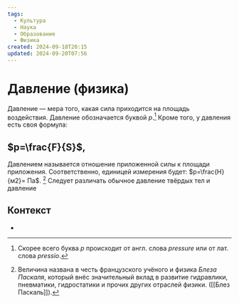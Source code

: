 ```yaml
---
tags:
  - Культура
  - Наука
  - Образование
  - Физика
created: 2024-09-18T20:15
updated: 2024-09-20T07:56
---
```

# Давление (физика)

Давление — мера того, какая сила приходится на площадь воздействия.
Давление обозначается буквой $p$.[^1]
Кроме того, у давления есть своя формула:
## $p=\frac{F}{S}$,
Давлением называется отношение приложенной силы к площади приложения.
Соответственно, единицей измерения будет:
$p=\frac{Н}{м2}= Па$. [^2]
Следует различать обычное давление твёрдых тел и давление 

## Контекст
- 

[^1]: Скорее всего буква $p$ происходит от англ. слова *pressure* или от лат. слова *pressio*.
[^2]: Величина названа в честь французского учёного и физика *Блеза Паскаля*, который внёс значительный вклад в развитие гидравлики, пневматики, гидростатики и прочих других отраслей физики. 
([[Блез Паскаль]]).